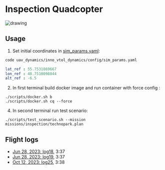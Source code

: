 # Inspection Quadcopter

<img src="https://raw.githubusercontent.com/RaccoonlabDev/innopolis_vtol_dynamics/docs/assets/inspection.png" alt="drawing"/>

## Usage

1. Set initial coordinates in [sim_params.yaml](uav_dynamics/inno_vtol_dynamics/config/sim_params.yaml):

```bash
code uav_dynamics/inno_vtol_dynamics/config/sim_params.yaml
```

```yaml
lat_ref : 55.7531869667
lon_ref : 48.7510098844
alt_ref : -6.5
```

2. In first terminal build docker image and run container with force config :

```
./scripts/docker.sh b
./scripts/docker.sh cq --force
```

4. In second terminal run test scenario:  

```
./scripts/test_scenario.sh --mission missions/inspection/technopark.plan
```

## Flight logs

- [Jun 28, 2023: log18](https://review.px4.io/plot_app?log=2087803f-a0ea-41c6-b322-eb8ef06ad82d), 3:37
- [Jun 28, 2023: log19](https://review.px4.io/plot_app?log=03ceb5fd-3eb6-4f11-a743-4a65a1246c71), 3:37
- [Oct 12, 2023: log25](https://review.px4.io/plot_app?log=0f0ff42d-05d4-4fe3-bd40-d18ee2228781), 3:38
